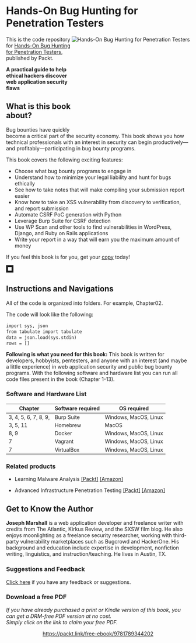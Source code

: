 


# Hands-On Bug Hunting for Penetration Testers

<a href="https://www.packtpub.com/networking-and-servers/hands-bug-bounty-penetration-testers?utm_source=github&utm_medium=repository&utm_campaign=9781789344202"><img src="https://www.packtpub.com/sites/default/files/B10895_MockupCover_New.png" alt="Hands-On Bug Hunting for Penetration Testers" height="256px" align="right"></a>

This is the code repository for [Hands-On Bug Hunting for Penetration Testers](https://www.packtpub.com/networking-and-servers/hands-bug-bounty-penetration-testers?utm_source=github&utm_medium=repository&utm_campaign=9781789344202), published by Packt.

**A practical guide to help ethical hackers discover web application security flaws**

## What is this book about?
Bug bounties have quickly become a critical part of the security economy. This book shows you how technical professionals with an interest in security can begin productively—and profitably—participating in bug bounty programs.

This book covers the following exciting features:
* Choose what bug bounty programs to engage in
* Understand how to minimize your legal liability and hunt for bugs ethically
* See how to take notes that will make compiling your submission report easier
* Know how to take an XSS vulnerability from discovery to verification, and report submission
* Automate CSRF PoC generation with Python
* Leverage Burp Suite for CSRF detection
* Use WP Scan and other tools to find vulnerabilities in WordPress, Django, and Ruby on Rails applications
* Write your report in a way that will earn you the maximum amount of money

If you feel this book is for you, get your [copy](https://www.amazon.com/dp/1789344204) today!

<a href="https://www.packtpub.com/?utm_source=github&utm_medium=banner&utm_campaign=GitHubBanner"><img src="https://raw.githubusercontent.com/PacktPublishing/GitHub/master/GitHub.png" 
alt="https://www.packtpub.com/" border="5" /></a>

## Instructions and Navigations
All of the code is organized into folders. For example, Chapter02.

The code will look like the following:
```
import sys, json
from tabulate import tabulate
data = json.load(sys.stdin)
rows = []
```

**Following is what you need for this book:**
This book is written for developers, hobbyists, pentesters, and anyone with an interest (and maybe a little experience) in web application security and public bug bounty programs. With the following software and hardware list you can run all code files present in the book (Chapter 1-13).

### Software and Hardware List

| Chapter | Software required | OS required | 
| -------- | ------------------------------------ | ----------------------------------- |
| 3, 4, 5, 6, 7, 8, 9, | Burp Suite | Windows, MacOS, Linux | 
|3, 5, 11 | Homebrew | MacOS |
| 8, 9 | Docker | Windows, MacOS, Linux |
| 7 | Vagrant | Windows, MacOS, Linux |  
| 7 | VirtualBox |Windows, MacOS, Linux|



### Related products <Paste books from the Other books you may enjoy section>
* Learning Malware Analysis [[Packt]](https://www.packtpub.com/networking-and-servers/learning-malware-analysis?utm_source=github&utm_medium=repository&utm_campaign=9781788392501) [[Amazon]](https://www.amazon.com/dp/1788392507)

* Advanced Infrastructure Penetration Testing [[Packt]](https://www.packtpub.com/networking-and-servers/advanced-infrastructure-penetration-testing?utm_source=github&utm_medium=repository&utm_campaign=9781788624480) [[Amazon]](https://www.amazon.com/dp/1788624483)
## Get to Know the Author
**Joseph Marshall**
is a web application developer and freelance writer with credits from The Atlantic, Kirkus Review, and the SXSW film blog. He also enjoys moonlighting as a freelance security researcher, working with third-party vulnerability marketplaces such as Bugcrowd and HackerOne. His background and education include expertise in development, nonfiction writing, linguistics, and instruction/teaching. He lives in Austin, TX.

### Suggestions and Feedback
[Click here](https://docs.google.com/forms/d/e/1FAIpQLSdy7dATC6QmEL81FIUuymZ0Wy9vH1jHkvpY57OiMeKGqib_Ow/viewform) if you have any feedback or suggestions.
### Download a free PDF

 <i>If you have already purchased a print or Kindle version of this book, you can get a DRM-free PDF version at no cost.<br>Simply click on the link to claim your free PDF.</i>
<p align="center"> <a href="https://packt.link/free-ebook/9781789344202">https://packt.link/free-ebook/9781789344202 </a> </p>